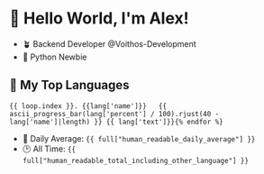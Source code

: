 # 👋 Hello World, I'm Alex!

- 🪴 Backend Developer @Voithos-Development
- 🐍 Python Newbie

## 💚 My Top Languages
```{% for lang in top_langs[:5] %}
{{ loop.index }}. {{lang['name']}}   {{ ascii_progress_bar(lang['percent'] / 100).rjust(40 - lang['name']|length) }} {{ lang['text']}}{% endfor %}
```
- 💪 Daily Average: `{{ full["human_readable_daily_average"] }}`
- 🕑 All Time: `{{ full["human_readable_total_including_other_language"] }}`
